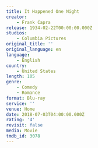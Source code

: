```yaml
---
title: It Happened One Night
creator:
    - Frank Capra
release: 1934-02-22T00:00:00.000Z
studios:
    - Columbia Pictures
original_title: ''
original_language: en
language:
    - English
country:
    - United States
length: 105
genre:
    - Comedy
    - Romance
format: Blu-ray
service: ''
venue: Home
date: 2018-07-03T04:00:00.000Z
rating: '4'
revisit: false
media: Movie
tmdb_id: 3078
---
```



